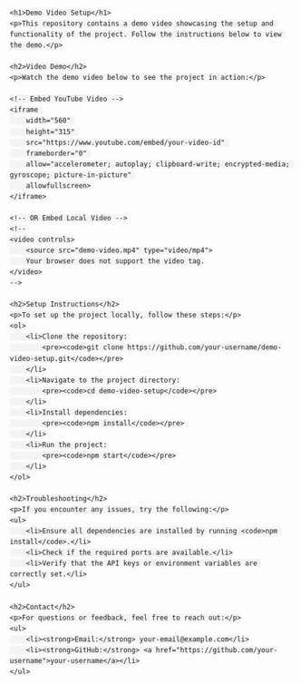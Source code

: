 <!DOCTYPE html>
<html lang="en">
<head>
    <meta charset="UTF-8">
    <meta name="viewport" content="width=device-width, initial-scale=1.0">
    <title>Demo Video Setup</title>
    <style>
        body {
            font-family: Arial, sans-serif;
            line-height: 1.6;
            margin: 20px;
        }
        h1, h2 {
            color: #333;
        }
        video {
            max-width: 100%;
            height: auto;
            border: 1px solid #ccc;
            border-radius: 5px;
        }
        code {
            background: #f4f4f4;
            padding: 2px 5px;
            border-radius: 3px;
        }
    </style>
</head>
<body>

    <h1>Demo Video Setup</h1>
    <p>This repository contains a demo video showcasing the setup and functionality of the project. Follow the instructions below to view the demo.</p>

    <h2>Video Demo</h2>
    <p>Watch the demo video below to see the project in action:</p>

    <!-- Embed YouTube Video -->
    <iframe 
        width="560" 
        height="315" 
        src="https://www.youtube.com/embed/your-video-id" 
        frameborder="0" 
        allow="accelerometer; autoplay; clipboard-write; encrypted-media; gyroscope; picture-in-picture" 
        allowfullscreen>
    </iframe>

    <!-- OR Embed Local Video -->
    <!--
    <video controls>
        <source src="demo-video.mp4" type="video/mp4">
        Your browser does not support the video tag.
    </video>
    -->

    <h2>Setup Instructions</h2>
    <p>To set up the project locally, follow these steps:</p>
    <ol>
        <li>Clone the repository:
            <pre><code>git clone https://github.com/your-username/demo-video-setup.git</code></pre>
        </li>
        <li>Navigate to the project directory:
            <pre><code>cd demo-video-setup</code></pre>
        </li>
        <li>Install dependencies:
            <pre><code>npm install</code></pre>
        </li>
        <li>Run the project:
            <pre><code>npm start</code></pre>
        </li>
    </ol>

    <h2>Troubleshooting</h2>
    <p>If you encounter any issues, try the following:</p>
    <ul>
        <li>Ensure all dependencies are installed by running <code>npm install</code>.</li>
        <li>Check if the required ports are available.</li>
        <li>Verify that the API keys or environment variables are correctly set.</li>
    </ul>

    <h2>Contact</h2>
    <p>For questions or feedback, feel free to reach out:</p>
    <ul>
        <li><strong>Email:</strong> your-email@example.com</li>
        <li><strong>GitHub:</strong> <a href="https://github.com/your-username">your-username</a></li>
    </ul>

</body>
</html>

